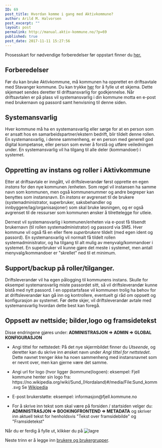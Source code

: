 ```yaml
---
ID: 69
post_title: Hvordan komme i gang med Aktivkommune?
author: Arild M. Halvorsen
post_excerpt: ""
layout: post
permalink: http://manual.aktiv-kommune.no/?p=69
published: true
post_date: 2017-11-11 15:27:56
---
```

Prosesskart for nødvendige forberedelser før oppstart finner du <a href="http://manual.aktiv-kommune.no/wp-content/uploads/2018/01/Aktivkommune-prosesskart-for-nødvendige-forberedelser-før-oppstart-PDF-1.pdf">her.</a>

<h2>Forberedelser</h2>

Før du kan bruke Aktivkommune, må kommunen ha opprettet en driftsavtale med Stavanger kommune. Du kan trykke <a href="#">her</a> for å fylle ut et skjema. Dette skjemaet sendes deretter til driftsansvarlig for godkjennelse. Når driftsavtalen er på plass vil systemansvarlig i din kommune motta en e-post med brukernavn og passord samt henvisning til denne siden.

<h2>Systemansvarlig</h2>

Hver kommune må ha en systemansvarlig eller sørge for at en person som er ansatt hos en samarbeidspartner/ekstern bedrift, blir tildelt denne rollen. En systemansvarlig, i denne sammenheng, er en person med generell god digital kompetanse, eller person som evner å forstå og utføre veiledningen under. En systemansvarlig vil ha tilgang til alle deler (kommandoer) i systemet.

<h2>Oppretting av instans og roller i Aktivkommune</h2>

Etter at driftsavtale er inngått, vil driftsleverandør først opprette en egen <em>instans</em> for den nye kommunen /enheten. Som regel vil instansen ha samme navn som kommunen, men også kommunenummer og andre begreper kan benyttes som instansnavn. En <em>instans</em> er avgrenset til de brukere (systemadministrator, superbruker, saksbehandler og innbyggere/lag/organisasjoner) som skal bruke løsningen, og er også avgrenset til de ressurser som kommunen ønsker å tilrettelegge for utleie.

Dernest vil systemansvarlig i kommunen/enheten via e-post få tilsendt brukernavn (til rollen systemadministrator) og passord via SMS. Hver kommune vil også få en eller flere <em>superbrukere</em> tildelt (med egen ident og passord). En systemansvarlig vil normalt få tildelt rollen systemadministrator, og ha tilgang til alt mulig av menyvalg/kommandoer i systemet. En superbruker vil kunne gjøre det meste i systemet, men antall menyvalg/kommandoer er "skrellet" ned til et minimum.

<h2>Support/backup på roller/tilganger.</h2>

Driftsleverandør vil ha egen pålogging til kommunens instans. Skulle for eksempel systemansvarlig miste passordet sitt, så vil driftsleverandør kunne bistå med nytt passord. I en oppstartsfase vil kommunen trolig ha behov for at driftsleverandør kan gå inn og kontrollere, eventuelt gi råd om oppsett og konfigurasjon av systemet. Før dette skjer, vil driftsleverandør avtale med systemansvarlig hvordan dette best kan foregå.

<h2>Oppsett av nettside; bilder,logo og framsidetekst</h2>

Disse endringene gjøres under: 
 <strong>ADMINISTRASJON => ADMIN => GLOBAL KONFIGURASJON</strong>

<ul>
<li>Angi tittel for nettstedet:
På det nye skjermbildet finner du <em>Utseende</em>, og deretter kan du skrive inn ønsket navn under <em>Angi tittel for nettstedet</em>. Dette navnet trenger ikke ha noen sammenheng med instansnavnet som er nevnt over, men kan gjerne være det samme.</p></li>
<li><p>Angi url for logo (hvor ligger (kommune)logoen): 
eksempel: Fjell kommune henter sin logo fra: https://no.wikipedia.org/wiki/Sund_(Hordaland)#/media/File:Sund_komm.svg
Se <a href="https://no.wikipedia.org/wiki/Wikipedia:V%C3%A5pengalleri/Kommunev%C3%A5pen">Wikipedia</a></p></li>
<li><p>E-post brukerstøtte:
eksempel: informasjon@fjell.kommune.no</p></li>
<li><p>For å skrive inn tekst som skal være på forsiden / startsiden velger du:
<strong>ADMINISTRASJON => BOOKINGFRONTEND => METADATA</strong>
og skriver inn aktuell tekst for henholdsvis "Tekst over framsidebilde" og "Framsidetekst"</p></li>
</ul>

<p>Når du er ferdig å fylle ut, klikker du på 
<img src="http://manual.aktiv-kommune.no/wp-content/uploads/2018/01/lagre3.png" alt="lagre" />

Neste trinn er å legge inn <a href="https://manual.aktiv-kommune.no/?p=267">brukere og brukergrupper</a>.